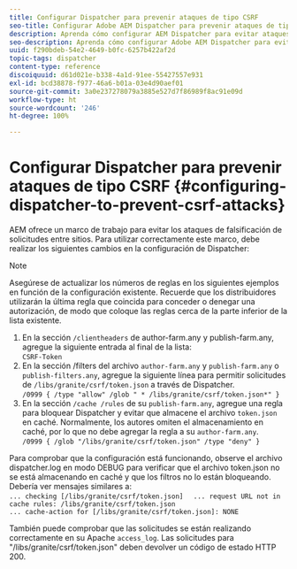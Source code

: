```yaml
---
title: Configurar Dispatcher para prevenir ataques de tipo CSRF
seo-title: Configurar Adobe AEM Dispatcher para prevenir ataques de tipo CSRF
description: Aprenda cómo configurar AEM Dispatcher para evitar ataques de falsificación de solicitud entre sitios.
seo-description: Aprenda cómo configurar Adobe AEM Dispatcher para evitar ataques de falsificación de solicitudes entre sitios.
uuid: f290bdeb-54e2-4649-b0fc-6257b422af2d
topic-tags: dispatcher
content-type: reference
discoiquuid: d61d021e-b338-4a1d-91ee-55427557e931
exl-id: bcd38878-f977-46a6-b01a-03e4d90aef01
source-git-commit: 3a0e237278079a3885e527d7f86989f8ac91e09d
workflow-type: ht
source-wordcount: '246'
ht-degree: 100%

---
```


# Configurar Dispatcher para prevenir ataques de tipo CSRF {#configuring-dispatcher-to-prevent-csrf-attacks}

AEM ofrece un marco de trabajo para evitar los ataques de falsificación de solicitudes entre sitios. Para utilizar correctamente este marco, debe realizar los siguientes cambios en la configuración de Dispatcher:

>[!NOTE]
>
>Asegúrese de actualizar los números de reglas en los siguientes ejemplos en función de la configuración existente. Recuerde que los distribuidores utilizarán la última regla que coincida para conceder o denegar una autorización, de modo que coloque las reglas cerca de la parte inferior de la lista existente.

1. En la sección `/clientheaders` de author-farm.any y publish-farm.any, agregue la siguiente entrada al final de la lista:\
   `CSRF-Token`
1. En la sección /filters del archivo `author-farm.any` y `publish-farm.any` o `publish-filters.any`, agregue la siguiente línea para permitir solicitudes de `/libs/granite/csrf/token.json` a través de Dispatcher.\
   `/0999 { /type "allow" /glob " * /libs/granite/csrf/token.json*" }`
1. En la sección `/cache /rules` de su `publish-farm.any`, agregue una regla para bloquear Dispatcher y evitar que almacene el archivo `token.json` en caché. Normalmente, los autores omiten el almacenamiento en caché, por lo que no debe agregar la regla a su `author-farm.any`.\
   `/0999 { /glob "/libs/granite/csrf/token.json" /type "deny" }`

Para comprobar que la configuración está funcionando, observe el archivo dispatcher.log en modo DEBUG para verificar que el archivo token.json no se está almacenando en caché y que los filtros no lo están bloqueando. Debería ver mensajes similares a:\
`... checking [/libs/granite/csrf/token.json]  `
`... request URL not in cache rules: /libs/granite/csrf/token.json`\
`... cache-action for [/libs/granite/csrf/token.json]: NONE`

También puede comprobar que las solicitudes se están realizando correctamente en su Apache `access_log`. Las solicitudes para &quot;/libs/granite/csrf/token.json&quot; deben devolver un código de estado HTTP 200.
